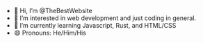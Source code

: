 - 👋 Hi, I’m @TheBestWebsite
- 👀 I’m interested in web development and just coding in general.
- 🌱 I’m currently learning Javascript, Rust, and HTML/CSS
- 😄 Pronouns: He/Him/His

<!---
TheBestWebsite/TheBestWebsite is a ✨ special ✨ repository because its `README.md` (this file) appears on your GitHub profile.
You can click the Preview link to take a look at your changes.
--->

